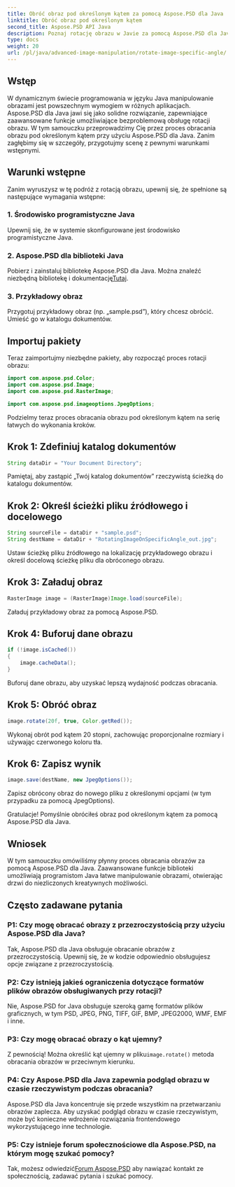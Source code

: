 ```yaml
---
title: Obróć obraz pod określonym kątem za pomocą Aspose.PSD dla Java
linktitle: Obróć obraz pod określonym kątem
second_title: Aspose.PSD API Java
description: Poznaj rotację obrazu w Javie za pomocą Aspose.PSD dla Java. Obracaj obrazy bez wysiłku pod określonym kątem.
type: docs
weight: 20
url: /pl/java/advanced-image-manipulation/rotate-image-specific-angle/
---
```

## Wstęp

W dynamicznym świecie programowania w języku Java manipulowanie obrazami jest powszechnym wymogiem w różnych aplikacjach. Aspose.PSD dla Java jawi się jako solidne rozwiązanie, zapewniające zaawansowane funkcje umożliwiające bezproblemową obsługę rotacji obrazu. W tym samouczku przeprowadzimy Cię przez proces obracania obrazu pod określonym kątem przy użyciu Aspose.PSD dla Java. Zanim zagłębimy się w szczegóły, przygotujmy scenę z pewnymi warunkami wstępnymi.

## Warunki wstępne

Zanim wyruszysz w tę podróż z rotacją obrazu, upewnij się, że spełnione są następujące wymagania wstępne:

### 1. Środowisko programistyczne Java
Upewnij się, że w systemie skonfigurowane jest środowisko programistyczne Java.

### 2. Aspose.PSD dla biblioteki Java
 Pobierz i zainstaluj bibliotekę Aspose.PSD dla Java. Można znaleźć niezbędną bibliotekę i dokumentację[Tutaj](https://reference.aspose.com/psd/java/).

### 3. Przykładowy obraz
Przygotuj przykładowy obraz (np. „sample.psd”), który chcesz obrócić. Umieść go w katalogu dokumentów.

## Importuj pakiety

Teraz zaimportujmy niezbędne pakiety, aby rozpocząć proces rotacji obrazu:

```java
import com.aspose.psd.Color;
import com.aspose.psd.Image;
import com.aspose.psd.RasterImage;

import com.aspose.psd.imageoptions.JpegOptions;
```

Podzielmy teraz proces obracania obrazu pod określonym kątem na serię łatwych do wykonania kroków.

## Krok 1: Zdefiniuj katalog dokumentów

```java
String dataDir = "Your Document Directory";
```

Pamiętaj, aby zastąpić „Twój katalog dokumentów” rzeczywistą ścieżką do katalogu dokumentów.

## Krok 2: Określ ścieżki pliku źródłowego i docelowego

```java
String sourceFile = dataDir + "sample.psd";
String destName = dataDir + "RotatingImageOnSpecificAngle_out.jpg";
```

Ustaw ścieżkę pliku źródłowego na lokalizację przykładowego obrazu i określ docelową ścieżkę pliku dla obróconego obrazu.

## Krok 3: Załaduj obraz

```java
RasterImage image = (RasterImage)Image.load(sourceFile);
```

Załaduj przykładowy obraz za pomocą Aspose.PSD.

## Krok 4: Buforuj dane obrazu

```java
if (!image.isCached())
{
    image.cacheData();
}
```

Buforuj dane obrazu, aby uzyskać lepszą wydajność podczas obracania.

## Krok 5: Obróć obraz

```java
image.rotate(20f, true, Color.getRed());
```

Wykonaj obrót pod kątem 20 stopni, zachowując proporcjonalne rozmiary i używając czerwonego koloru tła.

## Krok 6: Zapisz wynik

```java
image.save(destName, new JpegOptions());
```

Zapisz obrócony obraz do nowego pliku z określonymi opcjami (w tym przypadku za pomocą JpegOptions).

Gratulacje! Pomyślnie obróciłeś obraz pod określonym kątem za pomocą Aspose.PSD dla Java.

## Wniosek

W tym samouczku omówiliśmy płynny proces obracania obrazów za pomocą Aspose.PSD dla Java. Zaawansowane funkcje biblioteki umożliwiają programistom Java łatwe manipulowanie obrazami, otwierając drzwi do niezliczonych kreatywnych możliwości.

## Często zadawane pytania

### P1: Czy mogę obracać obrazy z przezroczystością przy użyciu Aspose.PSD dla Java?

Tak, Aspose.PSD dla Java obsługuje obracanie obrazów z przezroczystością. Upewnij się, że w kodzie odpowiednio obsługujesz opcje związane z przezroczystością.

### P2: Czy istnieją jakieś ograniczenia dotyczące formatów plików obrazów obsługiwanych przy rotacji?

Nie, Aspose.PSD for Java obsługuje szeroką gamę formatów plików graficznych, w tym PSD, JPEG, PNG, TIFF, GIF, BMP, JPEG2000, WMF, EMF i inne.

### P3: Czy mogę obracać obrazy o kąt ujemny?

 Z pewnością! Można określić kąt ujemny w pliku`image.rotate()` metoda obracania obrazów w przeciwnym kierunku.

### P4: Czy Aspose.PSD dla Java zapewnia podgląd obrazu w czasie rzeczywistym podczas obracania?

Aspose.PSD dla Java koncentruje się przede wszystkim na przetwarzaniu obrazów zaplecza. Aby uzyskać podgląd obrazu w czasie rzeczywistym, może być konieczne wdrożenie rozwiązania frontendowego wykorzystującego inne technologie.

### P5: Czy istnieje forum społecznościowe dla Aspose.PSD, na którym mogę szukać pomocy?

 Tak, możesz odwiedzić[Forum Aspose.PSD](https://forum.aspose.com/c/psd/34) aby nawiązać kontakt ze społecznością, zadawać pytania i szukać pomocy.